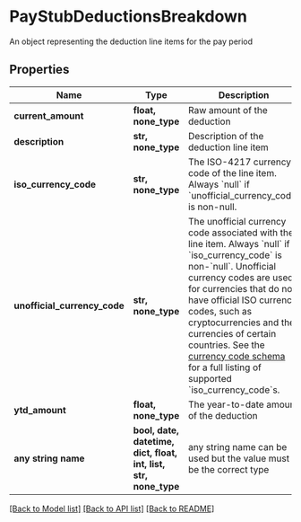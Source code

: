 # PayStubDeductionsBreakdown

An object representing the deduction line items for the pay period

## Properties
Name | Type | Description | Notes
------------ | ------------- | ------------- | -------------
**current_amount** | **float, none_type** | Raw amount of the deduction | 
**description** | **str, none_type** | Description of the deduction line item | 
**iso_currency_code** | **str, none_type** | The ISO-4217 currency code of the line item. Always &#x60;null&#x60; if &#x60;unofficial_currency_code&#x60; is non-null. | 
**unofficial_currency_code** | **str, none_type** | The unofficial currency code associated with the line item. Always &#x60;null&#x60; if &#x60;iso_currency_code&#x60; is non-&#x60;null&#x60;. Unofficial currency codes are used for currencies that do not have official ISO currency codes, such as cryptocurrencies and the currencies of certain countries.  See the [currency code schema](https://plaid.com/docs/api/accounts#currency-code-schema) for a full listing of supported &#x60;iso_currency_code&#x60;s. | 
**ytd_amount** | **float, none_type** | The year-to-date amount of the deduction | 
**any string name** | **bool, date, datetime, dict, float, int, list, str, none_type** | any string name can be used but the value must be the correct type | [optional]

[[Back to Model list]](../README.md#documentation-for-models) [[Back to API list]](../README.md#documentation-for-api-endpoints) [[Back to README]](../README.md)


